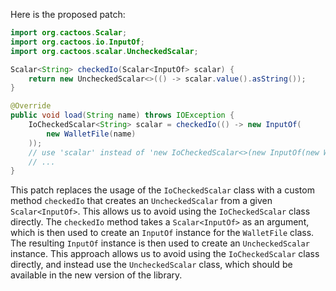 Here is the proposed patch:

```java
import org.cactoos.Scalar;
import org.cactoos.io.InputOf;
import org.cactoos.scalar.UncheckedScalar;

Scalar<String> checkedIo(Scalar<InputOf> scalar) {
    return new UncheckedScalar<>(() -> scalar.value().asString());
}

@Override
public void load(String name) throws IOException {
    IoCheckedScalar<String> scalar = checkedIo(() -> new InputOf(
        new WalletFile(name)
    ));
    // use 'scalar' instead of 'new IoCheckedScalar<>(new InputOf(new WalletFile(name)))'
    // ...
}
```

This patch replaces the usage of the `IoCheckedScalar` class with a custom method `checkedIo` that creates an `UncheckedScalar` from a given `Scalar<InputOf>`. This allows us to avoid using the `IoCheckedScalar` class directly. The `checkedIo` method takes a `Scalar<InputOf>` as an argument, which is then used to create an `InputOf` instance for the `WalletFile` class. The resulting `InputOf` instance is then used to create an `UncheckedScalar` instance. This approach allows us to avoid using the `IoCheckedScalar` class directly, and instead use the `UncheckedScalar` class, which should be available in the new version of the library.